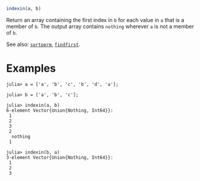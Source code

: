 ```julia
indexin(a, b)
```

Return an array containing the first index in `b` for each value in `a` that is a member of `b`. The output array contains `nothing` wherever `a` is not a member of `b`.

See also: [`sortperm`](@ref), [`findfirst`](@ref).

# Examples

```jldoctest
julia> a = ['a', 'b', 'c', 'b', 'd', 'a'];

julia> b = ['a', 'b', 'c'];

julia> indexin(a, b)
6-element Vector{Union{Nothing, Int64}}:
 1
 2
 3
 2
  nothing
 1

julia> indexin(b, a)
3-element Vector{Union{Nothing, Int64}}:
 1
 2
 3
```
